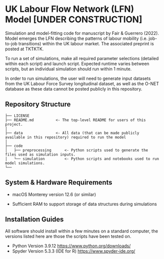 # UK Labour Flow Network (LFN) Model **[UNDER CONSTRUCTION]**

Simulation and model-fitting code for manuscript by Fair & Guerrero (2022). Model emerges the LFN describing the patterns of labour mobility (i.e. job-to-job transitions) within the UK labour market. The associated preprint is posted at TKTKTK.

To run a set of simulations, make all required parameter selections (detailed within each script) and launch script. Expected runtime varies between scripts, but an individual simulation should run within 1 minute.

In order to run simulations, the user will need to generate input datasets from the UK Labour Force Survey longitudinal dataset, as well as the O-NET database as these data cannot be posted publicly in this repository.

## Repository Structure

```
├── LICENSE
├── README.md          <- The top-level README for users of this project.
│
├── data               <- All data (that can be made publicly available in this repository) required to run the model
│
├── code               
│   ├── preprocessing      <- Python scripts used to generate the files used as simulation inputs.
│   └── simulation         <- Python scripts and notebooks used to run model simulations.
└──
```

## System & Hardware Requirements

* macOS Monterey version 12.6 (or similar)

* Sufficient RAM to support storage of data structures during simulations

## Installation Guides

All software should install within a few minutes on a standard computer, the versions listed here are those the scripts have been tested on.

* Python Version 3.9.12 https://www.python.org/downloads/
* Spyder Version 5.3.3 (IDE for R) https://www.spyder-ide.org/
